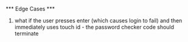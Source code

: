 *** Edge Cases ***
1.  what if the user presses enter (which causes login to fail) and then immediately uses touch id - the password checker code should terminate
